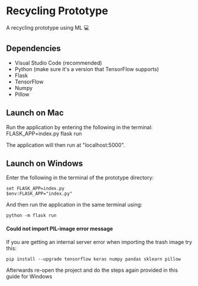 # Recycling Prototype
A recycling prototype using ML 💻

## Dependencies
* Visual Studio Code (recommended)
* Python (make sure it's a version that TensorFlow supports)
* Flask
* TensorFlow
* Numpy
* Pillow

## Launch on Mac
Run the application by entering the following in the terminal: 
FLASK_APP=index.py flask run 

The application will then run at "localhost:5000".

## Launch on Windows
Enter the following in the terminal of the prototype directory: 
```
set FLASK_APP=index.py
$env:FLASK_APP="index.py"
```
And then run the application in the same terminal using: 
```
python -m flask run 
```

#### Could not import PIL-image error message
If you are getting an internal server error when importing the trash image try this: 
```
pip install --upgrade tensorflow keras numpy pandas sklearn pillow
```
Afterwards re-open the project and do the steps again provided in this guide for Windows

